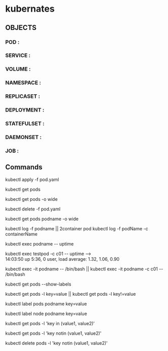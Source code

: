 # kubernates

## OBJECTS

### POD :

### SERVICE :

### VOLUME :

### NAMESPACE :

### REPLICASET :

### DEPLOYMENT :

### STATEFULSET :

### DAEMONSET :

### JOB :


## Commands

kubectl apply -f pod.yaml

kubectl get pods

kubectl get pods -o wide

kubectl delete -f pod.yaml

kubectl get pods podname -o wide

kubectl log -f podname || 2container pod kubectl log -f podName -c containerName 

kubectl exec podname -- uptime 

kubectl exec testpod -c c01 -- uptime  -->  
14:03:50 up  5:36,  0 user,  load average: 1.32, 1.06, 0.90


kubectl exec -it podname -- /bin/bash || kubectl exec -it podname -c c01 -- /bin/bash

kubectl get pods --show-labels

kubectl get pods -l key=value || kubectl get pods -l key!=value

kubectl label pods podname key=value

kubectl label node podname key=value

kubectl get pods -l 'key in (value1, value2)'

kubectl get pods -l 'key notin (value1, value2)'

kubectl delete pods -l 'key notin (value1, value2)'




